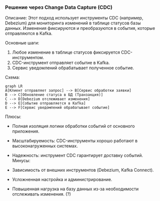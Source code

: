 ### Решение через Change Data Capture (CDC)
Описание:
Этот подход использует инструменты CDC (например, Debezium) для мониторинга изменений в таблице статусов базы данных. Изменения фиксируются и преобразуются в события, которые отправляются в Kafka.

Основные шаги:

1. Любое изменение в таблице статусов фиксируется CDC-инструментом.
2. CDC-инструмент отправляет событие в Kafka.
3. Сервис уведомлений обрабатывает полученное событие.

Схема:

```mermaid
graph LR
A[Клиент отправляет запрос] --> B[Сервис обработки заявки]
B --> C[Обновление статуса в БД (Транзакция)]
C --> D[Debezium отслеживает изменения]
D --> E[Событие отправляется в Kafka]
E --> F[Сервис уведомлений обрабатывает событие]
```

Плюсы:

* Полная изоляция логики обработки событий от основного приложения.
* Масштабируемость: CDC-инструменты хорошо работают в высоконагруженных системах.
* Надежность: инструмент CDC гарантирует доставку событий.
Минусы:

* Зависимость от внешних инструментов (Debezium, Kafka Connect).
* Усложненная настройка и администрирование.
* Повышенная нагрузка на базу данных из-за необходимости отслеживать изменения. (?)